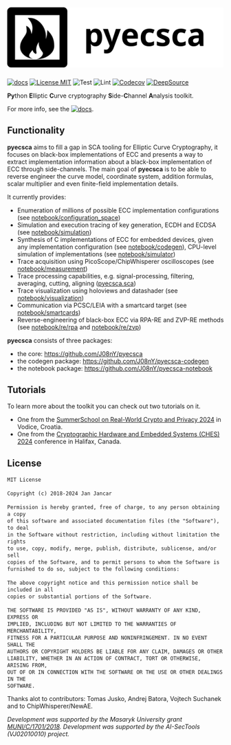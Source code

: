 # ![](https://raw.githubusercontent.com/J08nY/pyecsca/master/docs/_static/logo_black_full.png)

[![docs](https://img.shields.io/badge/docs-pyecsca.org-black.svg)](https://pyecsca.org/)  [![License MIT ](https://img.shields.io/github/license/J08nY/pyecsca?color=brightgreen)](https://github.com/J08nY/pyecsca/blob/master/LICENSE) ![Test](https://github.com/J08nY/pyecsca/workflows/Test/badge.svg) ![Lint](https://github.com/J08nY/pyecsca/workflows/Lint/badge.svg) [![Codecov](https://img.shields.io/codecov/c/gh/J08nY/pyecsca?color=brightgreen&logo=codecov)](https://codecov.io/gh/J08nY/pyecsca) [![DeepSource](https://deepsource.io/gh/J08nY/pyecsca.svg/?label=active+issues&show_trend=true)](https://deepsource.io/gh/J08nY/pyecsca/?ref=repository-badge)

**Py**thon **E**lliptic **C**urve cryptography **S**ide-**C**hannel **A**nalysis toolkit.

For more info, see the [![docs](https://img.shields.io/badge/docs-pyecsca.org-black.svg)](https://pyecsca.org/).

## Functionality

**pyecsca** aims to fill a gap in SCA tooling for Elliptic Curve Cryptography, it focuses on
black-box implementations of ECC and presents a way to extract implementation information
about a black-box implementation of ECC through side-channels. The main goal of **pyecsca**
is to be able to reverse engineer the curve model, coordinate system, addition formulas, scalar
multiplier and even finite-field implementation details.

It currently provides:
 - Enumeration of millions of possible ECC implementation configurations (see [notebook/configuration_space](https://pyecsca.org/notebook/configuration_space.html))
 - Simulation and execution tracing of key generation, ECDH and ECDSA (see [notebook/simulation](https://pyecsca.org/notebook/simulation.html))
 - Synthesis of C implementations of ECC for embedded devices, given any implementation configuration (see [notebook/codegen](https://pyecsca.org/notebook/codegen.html)),
   CPU-level simulation of implementations (see [notebook/simulator](https://pyecsca.org/notebook/simulator.html))
 - Trace acquisition using PicoScope/ChipWhisperer oscilloscopes (see [notebook/measurement](https://pyecsca.org/notebook/measurement.html))
 - Trace processing capabilities, e.g. signal-processing, filtering, averaging, cutting, aligning ([pyecsca.sca](https://pyecsca.org/api/pyecsca.sca.html))
 - Trace visualization using holoviews and datashader (see [notebook/visualization](https://pyecsca.org/notebook/visualization.html))
 - Communication via PCSC/LEIA with a smartcard target (see [notebook/smartcards](https://pyecsca.org/notebook/smartcards.html))
 - Reverse-engineering of black-box ECC via RPA-RE and ZVP-RE methods (see [notebook/re/rpa](https://pyecsca.org/notebook/re/rpa.html) and [notebook/re/zvp](https://pyecsca.org/notebook/re/zvp.html))

**pyecsca** consists of three packages:
 - the core: https://github.com/J08nY/pyecsca
 - the codegen package: https://github.com/J08nY/pyecsca-codegen
 - the notebook package: https://github.com/J08nY/pyecsca-notebook

## Tutorials

To learn more about the toolkit you can check out two tutorials on it.
 - One from the [SummerSchool on Real-World Crypto and Privacy 2024](https://github.com/J08nY/pyecsca-tutorial-croatia2024) in Vodice, Croatia.
 - One from the [Cryptographic Hardware and Embedded Systems (CHES) 2024](https://github.com/J08nY/pyecsca-tutorial-ches2024) conference in Halifax, Canada.

## License

    MIT License

    Copyright (c) 2018-2024 Jan Jancar

    Permission is hereby granted, free of charge, to any person obtaining a copy
    of this software and associated documentation files (the "Software"), to deal
    in the Software without restriction, including without limitation the rights
    to use, copy, modify, merge, publish, distribute, sublicense, and/or sell
    copies of the Software, and to permit persons to whom the Software is
    furnished to do so, subject to the following conditions:

    The above copyright notice and this permission notice shall be included in all
    copies or substantial portions of the Software.

    THE SOFTWARE IS PROVIDED "AS IS", WITHOUT WARRANTY OF ANY KIND, EXPRESS OR
    IMPLIED, INCLUDING BUT NOT LIMITED TO THE WARRANTIES OF MERCHANTABILITY,
    FITNESS FOR A PARTICULAR PURPOSE AND NONINFRINGEMENT. IN NO EVENT SHALL THE
    AUTHORS OR COPYRIGHT HOLDERS BE LIABLE FOR ANY CLAIM, DAMAGES OR OTHER
    LIABILITY, WHETHER IN AN ACTION OF CONTRACT, TORT OR OTHERWISE, ARISING FROM,
    OUT OF OR IN CONNECTION WITH THE SOFTWARE OR THE USE OR OTHER DEALINGS IN THE
    SOFTWARE.

Thanks alot to contributors: Tomas Jusko, Andrej Batora, Vojtech Suchanek and
to ChipWhisperer/NewAE.

*Development was supported by the Masaryk University grant [MUNI/C/1701/2018](https://www.muni.cz/en/research/projects/46834).*
*Development was supported by the AI-SecTools (VJ02010010) project.*
